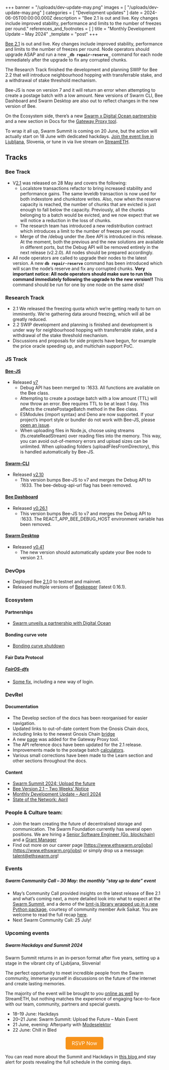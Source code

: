 +++
banner = "/uploads/dev-update-may.png"
images = [ "/uploads/dev-update-may.png" ]
categories = [ "Development updates" ]
date = 2024-06-05T00:00:00.000Z
description = "Bee 2.1 is out and live. Key changes include improved stability, performance and limits to the number of freezes per round."
references_and_footnotes = [ ]
title = "Monthly Development Update – May 2024"
_template = "post"
+++



[Bee 2.1](https://github.com/ethersphere/bee/releases/tag/v2.1.0) is out and live. Key changes include improved stability, performance and limits to the number of freezes per round. Node operators should upgrade ASAP and run a new **`_db repair-reserve_`** command for each node immediately after the upgrade to fix any corrupted chunks.

The Research Track finished the development and planning SWIP for Bee 2.2 that will introduce neighbourhood hopping with transferrable stake, and a withdrawal of stake threshold mechanism. 

Bee-JS is now on version 7 and it will return an error when attempting to create a postage batch with a low amount. New versions of Swarm CLI, Bee Dashboard and Swarm Desktop are also out to reflect changes in the new version of Bee. 

On the Ecosystem side, there’s a new [Swarm x Digital Ocean partnership](https://blog.ethswarm.org/foundation/2024/swarm-unveils-a-partnership-with-digital-ocean/) and a new section in Docs for the [Gateway Proxy tool](https://docs.ethswarm.org/docs/develop/tools-and-features/gateway-proxy).

To wrap it all up, Swarm Summit is coming on 20 June, but the action will actually start on 18 June with dedicated hackdays. [Join the event live in Ljubljana](https://www.meetup.com/ethereum-swarm/events/301034793/), Slovenia, or tune in via live stream on [StreamETH](https://streameth.org/swarm).


## Tracks
### Bee Track
* V[2.1](https://github.com/ethersphere/bee/releases/tag/v2.1.0) was released on 28 May and covers the following:
    * Localstore transactions refactor to bring increased stability and performance gains. The same leveldb transaction is now used for both indexstore and chunkstore writes. Also, now when the reserve capacity is reached, the number of chunks that are evicted is just enough to fall below the capacity. Previously, all the chunks belonging to a batch would be evicted, and we now expect that we will notice a reduction in the loss of chunks.
    * The research team has introduced a new redistribution contract which introduces a limit to the number of freezes per round.
    * Merge of the /debug under the /bee API is introduced in this release. At the moment, both the previous and the new solutions are available in different ports, but the Debug API will be removed entirely in the next release (v2.2.0). All nodes should be prepared accordingly.
* All node operators are called to upgrade their nodes to the latest version. A new **`db repair-reserve`** command has been introduced  which will scan the node’s reserve and fix any corrupted chunks.  **Very important notice: All node operators should make sure to run this command immediately following the upgrade to the new version!!** This command should be run for one by one node on the same disk! 


### Research Track
* 2.1 We released the freezing quota which we’re getting ready to turn on imminently.  We're gathering data around freezing, which will all be greatly reduced. 
* 2.2 SWIP development and planning is finished and development is under way for neighbourhood hopping with transferrable stake, and a withdrawal of the stake threshold mechanism. 
* Discussions and proposals for side projects have begun, for example the price oracle speeding up, and multichain support PoC. 


### JS Track


#### [Bee-JS](https://github.com/ethersphere/bee-js/)
* Released [v7](https://github.com/ethersphere/bee-js/releases/tag/v7.0.0/)
    * Debug API has been merged to :1633. All functions are available on the Bee class.
    * Attempting to create a postage batch with a low amount (TTL) will now throw an error. Bee requires TTL to be at least 1 day. This affects the createPostageBatch method in the Bee class.
    * ESModules (import syntax) and Deno are now supported. If your project’s import style or bundler do not work with Bee-JS, please [open an issue](https://github.com/ethersphere/bee-js/issues).
    * When uploading files in Node.js, choose using streams (fs.createReadStream) over reading files into the memory. This way, you can avoid out-of-memory errors and upload sizes can be unlimited. When uploading folders (uploadFilesFromDirectory), this is handled automatically by Bee-JS.



#### [Swarm-CLI](https://github.com/ethersphere/swarm-cli)
* Released [v2.10](https://github.com/ethersphere/swarm-cli/releases/tag/v2.10.0)
    * This version bumps Bee-JS to v7 and merges the Debug API to :1633. The bee-debug-api-url flag has been removed.  

#### [Bee Dashboard](https://github.com/ethersphere/bee-dashboard)
* Released [v0.26.1](https://github.com/ethersphere/bee-dashboard/releases/tag/v0.26.1)
    * This version bumps Bee-JS to v7 and merges the Debug API to :1633. The REACT_APP_BEE_DEBUG_HOST environment variable has been removed.

#### [Swarm Desktop](https://github.com/ethersphere/swarm-desktop)
* Released [v0.41](https://github.com/ethersphere/swarm-desktop/releases/tag/v0.41.1)
    * The new version should automatically update your Bee node to version 2.1.


### DevOps 
* Deployed Bee [2.1.](https://github.com/ethersphere/bee/releases/tag/v2.0.1)0 to testnet and mainnet.
* Released multiple versions of [Beekeeper](https://github.com/ethersphere/beekeeper) (latest 0.16.1).


### Ecosystem

#### Partnerships
* [Swarm unveils a partnership with Digital Ocean](https://blog.ethswarm.org/foundation/2024/swarm-unveils-a-partnership-with-digital-ocean/)

#### Bonding curve vote 
* [Bonding curve shutdown](https://blog.ethswarm.org/foundation/2024/bonding-curve-shutdown/)



#### Fair Data Protocol
##### [FairOS-dfs](https://github.com/fairDataSociety/fairOS-dfs)
* [Some fix](https://github.com/fairDataSociety/fairOS-dfs/pull/623), including a new way of login.


### DevRel

#### Documentation 
* The Develop section of the docs has been reorganised for easier navigation.
* Updated links to out-of-date content from the Gnosis Chain docs, including links to the newest Gnosis Chain [bridge](https://bridge.gnosischain.com/)
* A new [page](https://docs.ethswarm.org/docs/develop/tools-and-features/gateway-proxy) was added for the Gateway Proxy tool.
* The API reference docs have been updated for the 2.1 release.
* Improvements made to the postage batch [calculators](https://docs.ethswarm.org/docs/develop/access-the-swarm/buy-a-stamp-batch#time--volume-to-depth--amount-calculator).
* Various small corrections have been made to the Learn section and other sections throughout the docs.


#### Content
* [Swarm Summit 2024: Upload the future](https://blog.ethswarm.org/foundation/2024/swarm-summit-2024-upload-the-future/)
* [Bee Version 2.1 – Two Weeks’ Notice](https://blog.ethswarm.org/foundation/2024/bee-2-1-pre-release/)
* [Monthly Development Update – April 2024](https://blog.ethswarm.org/foundation/2024/monthly-development-update-april-2024/)
* [State of the Network: April](https://blog.ethswarm.org/foundation/2024/state-of-the-network-april/)



### People & Culture team:
* Join the team creating the future of decentralised storage and communication. The Swarm Foundation currently has several open positions. We are hiring a [Senior Software Engineer (Go, blockchain)](https://www.ethswarm.org/jobs/senior-software-engineer-go) and a [Grant Manager](https://www.ethswarm.org/jobs/grant-manager)
* Find out more on our career page [https://www.ethswarm.org/jobs](https://www.ethswarm.org/jobs) or simply drop us a message: talent@ethswarm.org!



### Events
##### **Swarm Community Call – 30 May:** the monthly “stay up to date” event
* May’s Community Call provided insights on the latest release of Bee 2.1 and what’s coming next, a more detailed look into what to expect at the [Swarm Summit](https://blog.ethswarm.org/foundation/2024/swarm-summit-2024-upload-the-future/), and a demo of the [bmt-js library wrapped up in a new Python package](https://github.com/aviksaikat/bmt-py), courtesy of community member Avik Saikat. You are welcome to read the full recap [here](https://blog.ethswarm.org/foundation/2024/swarm-community-call-30-may-recap/).
* Next Swarm Community Call: 25 July!


### Upcoming events
##### **Swarm Hackdays and Summit 2024**

Swarm Summit returns in an in-person format after five years, setting up a stage in the vibrant city of Ljubljana, Slovenia!

The perfect opportunity to meet incredible people from the Swarm community, immerse yourself in discussions on the future of the internet and create lasting memories.

The majority of the event will be brought to you [online as well](https://streameth.org/swarm) by StreamETH, but nothing matches the experience of engaging face-to-face with our team, community, partners and special guests.

* 18–19 June: Hackdays
* 20–21 June: Swarm Summit: Upload the Future – Main Event
* 21 June, evening: Afterparty with [Modeselektor](https://www.youtube.com/watch?v=3Sp8Vhwts6U)
* 22 June: Chill in Bled

<div style="text-align: center;">
    <a href="https://www.meetup.com/ethereum-swarm/events/301034793/" style="display: inline-block; padding: 10px 20px; font-size: 16px; color: white; background-color: #F7931A; text-align: center; text-decoration: none; border-radius: 5px;">RSVP Now</a>
</div>

You can read more about the Summit and Hackdays in [this blog ](https://blog.ethswarm.org/foundation/2024/swarm-summit-2024-upload-the-future/)and stay alert for posts revealing the full schedule in the coming days.